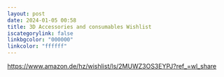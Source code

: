 ```yaml
---
layout: post
date: 2024-01-05 00:58
title: 3D Accessories and consumables Wishlist
iscategorylink: false
linkbgcolor: "000000"
linkcolor: "ffffff"
---
```

https://www.amazon.de/hz/wishlist/ls/2MUWZ3OS3EYPJ?ref_=wl_share
